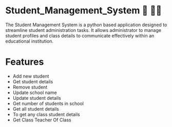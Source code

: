 # Student_Management_System 🏫 🧑‍🎓
The Student Management System is a python based application designed to streamline student administration tasks. It allows administrator to manage student profiles and class details to communicate effectively within an educational institution.

# Features

+ Add new student
+ Get student details
+ Remove student
+ Update school name
+ Update student details
+ Get number of students in school
+ Get all student details
+ To get any class student details
+ Get Class Teacher Of Class
